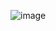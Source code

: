 ![image](https://user-images.githubusercontent.com/112846206/201599157-ea516e29-a2b3-4de2-a4d5-d691f54b817e.png)
